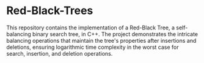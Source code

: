 # Red-Black-Trees
This repository contains the implementation of a Red-Black Tree, a self-balancing binary search tree, in C++. The project demonstrates the intricate balancing operations that maintain the tree's properties after insertions and deletions, ensuring logarithmic time complexity in the worst case for search, insertion, and deletion operations.
